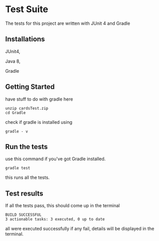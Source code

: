 # Test Suite
The tests for this project are written with JUnit 4 and Gradle

## Installations
JUnit4,

Java 8,

Gradle

## Getting Started

have stuff to do with gradle here

    unzip cardsTest.zip
    cd Gradle 
    
check if gradle is installed using

    gradle - v
     
## Run the tests

use this command if you've got Gradle installed.

    gradle test
this runs all the tests.

## Test results
If all the tests pass, this should come up in the terminal

    BUILD SUCCESSFUL
    3 actionable tasks: 3 executed, 0 up to date
    
all were executed successfully
if any fail, details will be displayed in the terminal.

